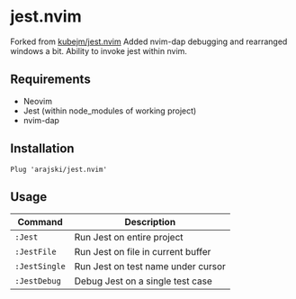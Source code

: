 # jest.nvim
Forked from [kubejm/jest.nvim](https://github.com/kubejm/jest.nvim)
Added nvim-dap debugging and rearranged windows a bit.
Ability to invoke jest within nvim.

## Requirements

* Neovim
* Jest (within node_modules of working project)
* nvim-dap

## Installation

```vim
Plug 'arajski/jest.nvim'
```

## Usage

| Command       | Description                        |
| ---           | ---                                |
| `:Jest`       | Run Jest on entire project         |
| `:JestFile`   | Run Jest on file in current buffer |
| `:JestSingle` | Run Jest on test name under cursor |
| `:JestDebug`  | Debug Jest on a single test case   |
